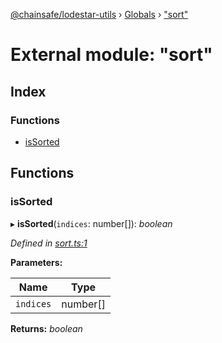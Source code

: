 [@chainsafe/lodestar-utils](../README.md) › [Globals](../globals.md) › ["sort"](_sort_.md)

# External module: "sort"

## Index

### Functions

* [isSorted](_sort_.md#issorted)

## Functions

###  isSorted

▸ **isSorted**(`indices`: number[]): *boolean*

*Defined in [sort.ts:1](https://github.com/ChainSafe/lodestar/blob/2143d4cb6/packages/lodestar-utils/src/sort.ts#L1)*

**Parameters:**

Name | Type |
------ | ------ |
`indices` | number[] |

**Returns:** *boolean*

